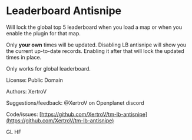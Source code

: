 # Leaderboard Antisnipe

Will lock the global top 5 leaderboard when you load a map or when you enable the plugin for that map.

Only **your own** times will be updated. Disabling LB antisnipe will show you the current up-to-date records. Enabling it after that will lock the updated times in place.

Only works for global leaderboard.

License: Public Domain

Authors: XertroV

Suggestions/feedback: @XertroV on Openplanet discord

Code/issues: [https://github.com/XertroV/tm-lb-antisnipe](https://github.com/XertroV/tm-lb-antisnipe)

GL HF
